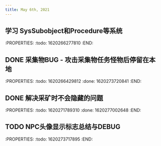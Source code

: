 ```yaml
---
title: May 6th, 2021
---
```


## 学习 SysSubobject和Procedure等系统
:PROPERTIES:
:todo: 1620266277810
:END:
## DONE 采集物BUG - 攻击采集物任务怪物后停留在本地
:PROPERTIES:
:todo: 1620266429812
:done: 1620273720841
:END:
## DONE 解决采矿时不会隐藏的问题 
:PROPERTIES:
:todo: 1620271789310
:done: 1620277002648
:END:
## TODO NPC头像显示标志总结与DEBUG
:PROPERTIES:
:todo: 1620273717895
:END:
##
